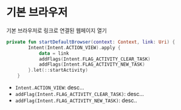 # 기본 브라우저
기본 브라우저로 링크로 연결된 웹페이지 열기

``` kotlin
private fun startDefaultBrowser(context: Context, link: Uri) {
        Intent(Intent.ACTION_VIEW).apply {
            data = link
            addFlags(Intent.FLAG_ACTIVITY_CLEAR_TASK)
            addFlags(Intent.FLAG_ACTIVITY_NEW_TASK)
        }.let(::startActivity)
    }
```

- `Intent.ACTION_VIEW`: desc...
- `addFlag(Intent.FLAG_ACTIVITY_CLEAR_TASK)`: desc...
- `addFlag(Intent.FLAG_ACTIVITY_NEW_TASK)`: desc..
